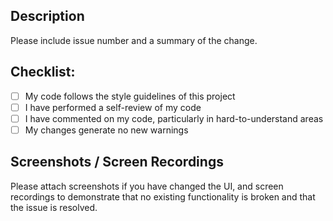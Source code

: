 ## Description
Please include issue number and a summary of the change.

## Checklist:
- [ ] My code follows the style guidelines of this project
- [ ] I have performed a self-review of my code
- [ ] I have commented on my code, particularly in hard-to-understand areas
- [ ] My changes generate no new warnings

## Screenshots / Screen Recordings
Please attach screenshots if you have changed the UI, and screen recordings to demonstrate that no existing functionality is broken and that the issue is resolved.
